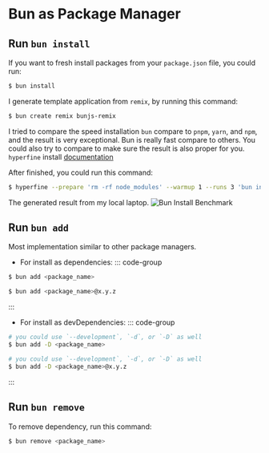 # Bun as Package Manager

## Run `bun install`
If you want to fresh install packages from your `package.json` file, you could run:
```bash
$ bun install
```

I generate template application from `remix`, by running this command:
```bash
$ bun create remix bunjs-remix
```

I tried to compare the speed installation `bun` compare to `pnpm`, `yarn`, and `npm`, and the result is very exceptional. Bun is really fast compare to others. You could also try to compare to make sure the result is also proper for you. `hyperfine` install [documentation](https://github.com/sharkdp/hyperfine)

After finished, you could run this command:
```bash
$ hyperfine --prepare 'rm -rf node_modules' --warmup 1 --runs 3 'bun install' 'pnpm install' 'yarn' 'npm install'
```

The generated result from my local laptop.
![Bun Install Benchmark](/assets/bun/bun-install-benchmark.png)

## Run `bun add`

Most implementation similar to other package managers.

- For install as dependencies:
::: code-group
```bash [latest version]
$ bun add <package_name>
```

```bash [specific version]
$ bun add <package_name>@x.y.z
```
:::

- For install as devDependencies:
::: code-group
```bash [latest version]
# you could use `--development`, `-d`, or `-D` as well
$ bun add -D <package_name>
```

```bash [specific version]
# you could use `--development`, `-d`, or `-D` as well
$ bun add -D <package_name>@x.y.z
```
:::

## Run `bun remove`
To remove dependency, run this command:
```bash
$ bun remove <package_name>
```
